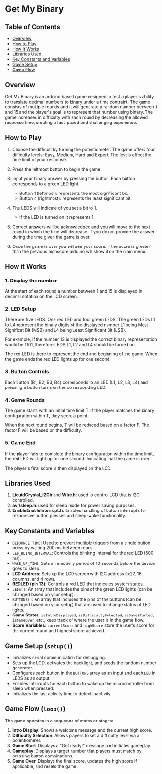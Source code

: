 # Get My Binary 

## Table of Contents 
- [Overview](#overview)
- [How to Play](#how-to-play)
- [How It Works](#how-it-works)
- [Libraries Used](#libraries-used)
- [Key Constants and Variables](#key-constants-and-variables)
- [Game Setup](#game-setup-setup)
- [Game Flow](#game-flow-loop)
## Overview 

Get My Binary is an arduino based game designed to test a player's ability to translate decimal numbers to binary under a time contraint. The game consists of multiple rounds and it will generate a random number between 1 and 15 and the player's goal is to represent that number using binary. The game increases in difficulty with each round by decreasing the allowed response time, creating a fast-paced and challenging experience.

## How to Play

1. Choose the difficult by turning the potentiometer. The game offers four difficulty levels: Easy, Medium, Hard and Expert. The levels affect the time limit of your response. 

2. Press the leftmost button to begin the game 

3. Input your binary answer by pressing the button. Each button corresponds to a green LED light. 
    - Button 1 (leftmost): represents the most significant bit. 
    - Button 4 (rightmost): represents the least significant bit.
4. The LEDS will indicate of you set a bit to 1. 
    - If the LED is turned on it represents 1. 
5. Correct answers will be acknowledged and you will move to the next round in which the time will decrease. If you do not provide the answer during the time given the game is over.

6. Once the game is over you will see your score. If the score is greater than the previous highscore arduino will show it on the main menu. 


## How it Works

### 1. Display the number
At the start of each round a number between 1 and 15 is displayed in decimal notation on the LCD screen.

### 2. LED Setup

There are five LEDS. One red LED and four green LEDS. The green LEDs L1 to L4 represent the binary digits of the displayed number L1 being Most Significat Bit (MSB) and L4 being Least Significant Bit (LSB).

For example, if the number 13 is displayed the correct binary representation would be 1101, therefore LEDS L1, L2 and L4 should be turned on. 

The red LED is there to represent the end and beginning of the game. When the game ends the red LED lights up for one second. 


### 3. Button Controls 

Each button (B1, B2, B3, B4) corresponds to an LED (L1, L2, L3, L4) and pressing a button turns on the corresponding LED. 

### 4. Game Rounds 

The game starts with an initial time limit T. If the player matches the binary configuration within T, they score a point. 

When the next round begins, T will be reduced based on a factor F. The factor F will be based on the difficulty. 


### 5. Game End

If the player fails to complete the binary configuration within the time limit, the red LED will light up for one second. Indicating that the game is over. 


The player's final score is then displayed on the LCD. 


## Libraries Used
1. **LiquidCrystal_I2Ch** and **Wire.h**: used to control LCD that is I2C controlled.
2. **avr/sleep.h**: used for sleep mode for power saving purposes.
3. **EnableEnableInterrupt.h**: Enables handling of button interrupts for responsive button presses and sleep-wake functionality.

## Key Constants and Variables

- `DEBOUNCE_TIME`: Used to prevent multiple triggers from a single button press by waiting 200 ms between reads.
- `LED_BLINK_INTERVAL`: Controls the blinking interval for the red LED (500 ms).
- `WAKE_UP_TIME`: Sets an inactivity period of 10 seconds before the device goes to sleep.
- **LCD Address**: Sets up the LCD screen with I2C address 0x27, 16 columns, and 4 rows.
- **REDLED (pin 13)**: Controls a red LED that indicates system states.
- `LEDS[]`: An array that includes the pins of the green LED lights (can be changed based on your setup).
- `BUTTONS[]`: An array that includes the pins of the buttons (can be changed based on your setup) that are used to change status of LED lights.
- **Game States**: `isIntroDisplayed`, `isDifficultySelected`, `isGameStarted`, `isGameOver`, etc., keep track of where the user is in the game flow.
- **Score Variables**: `currentScore` and `highScore` store the user’s score for the current round and highest score achieved.

## Game Setup (`setup()`)
- Initializes serial communication for debugging.
- Sets up the LCD, activates the backlight, and seeds the random number generator.
- Configures each button in the `BUTTONS` array as an input and each `LED` in LEDS as an output.
- Enables interrupts for each button to wake up the microcontroller from sleep when pressed.
- Initializes the last activity time to detect inactivity.

## Game Flow (`loop()`)

The game operates in a sequence of states or stages:

1. **Intro Display**: Shows a welcome message and the current high score.
2. **Difficulty Selection**: Allows players to set a difficulty level via a potentiometer.
3. **Game Start**: Displays a "Get ready!" message and initiates gameplay.
4. **Gameplay**: Displays a target number that players must match by pressing button combinations.
5. **Game Over**: Displays the final score, updates the high score if applicable, and resets the game.
